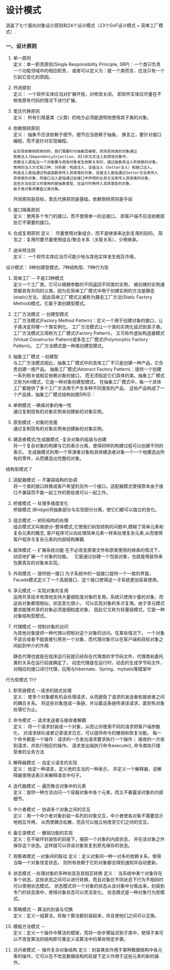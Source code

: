 # 设计模式
涵盖了七个面向对象设计原则和24个设计模式（23个GoF设计模式 + 
简单工厂模式）.


###   一、设计原则

1. 单一原则   
    定义：单一职责原则(Single Responsibility Principle, SRP)：一个类只负责一个功能领域中的相应职责，
    或者可以定义为：就一个类而言，应该只有一个引起它变化的原因。
    
2. 开闭原则    
    定义： 一个软件实体应当对扩展开放，对修改关闭。
    即软件实体应尽量在不修改原有代码的情况下进行扩展。

3. 里氏代换原则    
    定义： 所有引用基类（父类）的地方必须能透明地使用其子类的对象。
    
4. 依赖倒转原则      
    定义： 抽象不应该依赖于细节，细节应当依赖于抽象。
    换言之，要针对接口编程，而不是针对实现编程。
        
    ```
    在实现依赖倒转原则时，我们需要针对抽象层编程，而将具体类的对象通过
    依赖注入(DependencyInjection, DI)的方式注入到其他对象中，
    依赖注入是指当一个对象要与其他对象发生依赖关系时，通过抽象来注入所依赖的对象。
    常用的注入方式有三种，分别是：构造注入，设值注入（Setter注入）和接口注入。
    构造注入是指通过构造函数来传入具体类的对象，设值注入是指通过Setter方法来传入
    具体类的对象，而接口注入是指通过在接口中声明的业务方法来传入具体类的对象。
    这些方法在定义时使用的是抽象类型，在运行时再传入具体类型的对象，
    由子类对象来覆盖父类对象。
    ```
    开闭原则是目标，里氏代换原则是基础，依赖倒转原则是手段

5. 接口隔离原则    
    定义：使用多个专门的接口，而不使用单一的总接口，
    即客户端不应该依赖那些它不需要的接口。

6. 合成复用原则
    定义： 尽量使用对象组合，而不是继承来达到复用的目的。
    简言之：复用时要尽量使用组合/聚合关系（关联关系），少用继承。
7. 迪米特法则   
    定义： 一个软件实体应当尽可能少地与其他实体发生相互作用。
    
    
设计模式： 
    6种创建型模式、7种结构型、11种行为型    
  1. 简单工厂-- 不是23种模式     
    定义一个工厂类，它可以根据参数的不同返回不同类的实例，
    被创建的实例通常都具有共同的父类。因为在简单工厂模式中用于创建实例的方法是静态(static)方法，
    因此简单工厂模式又被称为静态工厂方法(Static Factory Method)模式，它属于类创建型模式。
  
  2. 工厂方法模式 -- 创建型模式    
    工厂方法模式(Factory Method Pattern)：定义一个用于创建对象的接口，让子类决定将哪一个类实例化。
    工厂方法模式让一个类的实例化延迟到其子类。工厂方法模式又简称为工厂模式(Factory Pattern)，
    又可称作虚拟构造器模式(Virtual Constructor Pattern)或多态工厂模式(Polymorphic Factory Pattern)。
    工厂方法模式是一种类创建型模式。
    
   3. 抽象工厂模式  --创建型    
    与工厂方法模式相比，抽象工厂模式中的具体工厂不只是创建一种产品，它负责创建一族产品。
    抽象工厂模式(Abstract Factory Pattern)：提供一个创建一系列相关或相互依赖对象的接口，
    而无须指定它们具体的类。抽象工厂模式又称为Kit模式，它是一种对象创建型模式。
    在抽象工厂模式中，每一个具体工厂都提供了多个工厂方法用于产生多种不同类型的产品，
    这些产品构成了一个产品族，抽象工厂模式结构如图5所示：
    
  4. 单例模式 --确保对象的唯一性    
      通过复制现有的对象实例来创建新的对象实例。
    
  5. 原型模式 - 对象的克隆    
     通过复制现有的对象实例来创建新的对象实例。
    
  6. 建造者模式/生成器模式  -复杂对象的组装与创建    
    将一个复杂对象的构建与它的表示分离，使得同样的构建过程可以创建不同的表示。
    生成器模式利用一个导演者对象和具体建造者对象一个一个地建造出所有的零件，从而建造出完整的对象。
    
  结构型模式 7 
  
  1. 适配器模式 -- 不兼容结构的协调  
    将一个类的接口转换成客户希望的另外一个接口。适配器模式使得原本由于接口不兼容而不能一起工作的那些类可以一起工作。
  
  2. 桥接模式  -- 处理多维度变化    
    桥接模式 (Bridge)将抽象部分与实现部分分离，使它们都可以独立的变化。
  
  3. 组合模式 -- 树形结构的处理    
     组合模式又叫做部分-整体模式,它使我们树型结构的问题中,模糊了简单元素和复杂元素的概念,
     客户程序可以向处理简单元素一样来处理复杂元素,从而使得客户程序与复杂元素的内部结构解藕.
  
  4. 装饰模式 -- 扩展系统功能 
      在不必改变原类文件和原类使用的继承的情况下，动态地扩展一个对象的功能。
    它是通过创建一个包装对象，也就是用装饰来包裹真实的对象来实现。
  
  5. 外观模式 -- 提供统一接口 
      为子系统中的一组接口提供一个一致的界面，Facade模式定义了一个高层接口，这个接口使得这一子系统更加容易使用。
      
  6. 享元模式 -- 实现对象的复用    
      运用共享技术有效地支持大量细粒度对象的复用。系统只使用少量的对象，而这些对象都很相似，状态变化很小，
      可以实现对象的多次复用。由于享元模式要求能够共享的对象必须是细粒度对象，
      因此它又称为轻量级模式，它是一种对象结构型模式。
      
  7. 代理模式 -- 控制对象的访问    
     为其他对象提供一种代理以控制对这个对象的访问。在某些情况下，
     一个对象不适合或者不能直接引用另一个对象，而代理对象可以在客户端和目标对象之间起到中介的作用.
     
     静态代理也就是在程序运行前就已经存在代理类的字节码文件，代理类和委托类的关系在运行前就确定了。
     动态代理是在运行时，动态的生成字节码文件，对相应的接口进行代理，应用与hibernate、Spring、mybatis等框架中
     
     
  
  行为型模式 11个
  
  1. 职责链模式 --请求的链式处理  
      定义： 使多个对象都有机会处理请求，从而避免了请求的发送者和接收者之间的耦合关系。
      将这些对象连成一条链，并沿着这条链传递该请求，直到有对象处理它为止。
  
  2. 命令模式 -- 请求发送者与接收者解耦    
      定义： 将一个请求封装成一个对象，从而让你使用不同的请求把客户端参数化，
      对请求排队或者记录请求日志，可以提供命令的撤销和恢复功能。
      每一个命令都是一个操作：请求的一方发出请求要求执行一个操作；
      接收的一方收到请求，并执行相应的操作。
      请求发出端执行命令execute(), 命令类执行接受者的业务方法
      
  3. 解释器模式 -- 自定义语言的实现  
      定义： 给定一种语言，定义他的文法的一种表示，
      并定义一个解释器，该解释器使用该表示来解释语言中句子。
      
  4. 迭代器模式 -- 遍历聚合对象中的元素    
      定义：提供一种方法访问一个容器对象中各个元素，而又不暴露该对象的内部细节。
      
  5. 中介者模式 -- 协调多个对象之间的交互   
      定义：用一个中介者对象封装一系列的对象交互，中介者使各对象不需要显示地相互作用，
      从而使耦合松散，而且可以独立地改变它们之间的交互。
      
  6. 备忘录模式 -- 撤销功能的实现   
      定义：在不破坏封装性的前提下，捕获一个对象的内部状态，
      并在该对象之外保存这个状态。这样就可以将该对象恢复到原先保存的状态。
      
  7. 观察者模式 --对象间的联动 
      定义：定义对象间一种一对多的依赖关系，使得当每一个对象改变状态，
      则所有依赖于它的对象都会得到通知并自动更新。
      
  8. 状态模式 --处理对象的多种状态及其相互转换 
     定义： 
     当系统中某个对象存在多个状态，这些状态之间可以进行转换，而且对象在不同状态下行为不相同时可以使用状态模式。
     状态模式将一个对象的状态从该对象中分离出来，封装到专门的状态类中，使得对象状态可以灵活变化。
     状态模式是一种对象行为型模式。
      
  9. 策略模式 -- 算法的封装与切换   
      定义：定义一组算法，将每个算法都封装起来，并且使他们之间可以互换。
      
  10. 模板方法模式 --     
      定义：定义一个操作中算法的框架，而将一些步骤延迟到子类中，使得子类可以不改变算法的结构即可重定义该算法中的某些特定步骤。
      
  11. 访问者模式 -- 操作复杂对象结构 
      定义：封装某些作用于某种数据结构中各元素的操作，它可以在不改变数据结构的前提下定义作用于这些元素的新的操作。
  
      
   
    
    
  
  
  
  
  
  
  
  
  
  
  
  
  
  
  
  
  
  
  
  
  
  
  
  
  
  
  
  
    
    
    
